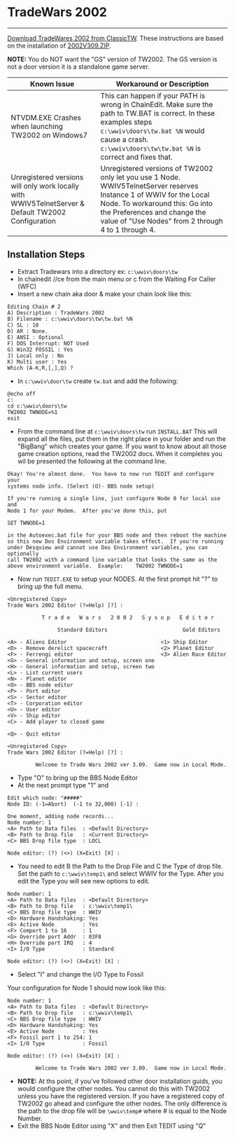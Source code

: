 # TradeWars 2002
***

[Download TradeWares 2002 from ClassicTW](http://wiki.classictw.com/index.php?title=Application:TradeWars_2002_v3). 
These instructions are based on the installation of [2002V309.ZIP](http://wiki.classictw.com/filearchive/apps/2002V309.ZIP).

**NOTE:** You do NOT want the "GS" version of TW2002. The GS version is not a door
version it is a standalone game server.

Known Issue | Workaround  or Description
--- | ---
NTVDM.EXE Crashes when launching TW2002 on Windows7 | This can happen if your PATH is wrong in ChainEdit. Make sure the path to TW.BAT is correct. In these examples steps ```c:\wwiv\doors\tw.bat %N``` would cause a crash. ```c:\wwiv\doors\tw\tw.bat %N``` is correct and fixes that.
Unregistered versions will only work locally with WWIV5TelnetServer & Default TW2002 Configuration | Unregistered versions of TW2002 only let you use 1 Node. WWIV5TelnetServer reserves Instance 1 of WWIV for the Local Node. To workaround this: Go into the Preferences and change the value of "Use Nodes" from 2 through 4 to 1 through 4.

## Installation Steps

* Extract Tradewars into a directory ex: ```c:\wwiv\doors\tw```
* In chainedit //ce from the main menu or c from the Waiting For Caller (WFC)  
* Insert a new chain aka door & make your chain look like this:
```
Editing Chain # 2
A) Description : TradeWars 2002
B) Filename : c:\wwiv\doors\tw\tw.bat %N
C) SL : 10
D) AR : None.
E) ANSI : Optional
F) DOS Interrupt: NOT Used
G) Win32 FOSSIL : Yes
J) Local only : No
K) Multi user : Yes
Which (A-K,R,[,],Q) ? 
```

* In ```c:\wwiv\door\tw``` create ```tw.bat``` and add the following:  

```batch 
@echo off
c:
cd c:\wwiv\doors\tw
TW2002 TWNODE=%1
exit
```
* From the command line at ```c:\wwiv\doors\tw``` run ```INSTALL.BAT``` This will  expand all the files, put them in the right place in your folder and run the "BigBang" which creates your game. If you want to know about all those game creation options, read the TW2002 docs. When it completes you wil be presented the following at the command line.

```
Okay! You're almost done.  You have to now run TEDIT and configure your
systems node info. (Select (O)- BBS node setup)

If you're running a single line, just configure Node 0 for local use and
Node 1 for your Modem.  After you've done this, put

SET TWNODE=1

in the Autoexec.bat file for your BBS node and then reboot the machine
so this new Dos Environment variable takes effect.  If you're running
under Desqview and cannot use Dos Environment variables, you can optionally
call TW2002 with a command line variable that looks the same as the
above environment variable.  Example:    TW2002 TWNODE=1
```

* Now run ```TEDIT.EXE``` to setup your NODES. At the first prompt hit "?" to bring up the full menu.
```
<Unregistered Copy>
Trade Wars 2002 Editor (?=Help) [?] :
```
```
           T r a d e   W a r s   2 0 0 2   S y s o p   E d i t o r

                Standard Editors                        Gold Editors

<A> - Aliens Editor                              <1> Ship Editor
<D> - Remove derelict spacecraft                 <2> Planet Editor
<F> - Ferrengi editor                            <3> Alien Race Editor
<G> - General information and setup, screen one
<H> - General information and setup, screen two
<L> - List current users
<N> - Planet editor
<O> - BBS node editor
<P> - Port editor
<S> - Sector editor
<T> - Corporation editor
<U> - User editor
<V> - Ship editor
<C> - Add player to closed game

<Q> - Quit editor

<Unregistered Copy>
Trade Wars 2002 Editor (?=Help) [?] :

         Welcome to Trade Wars 2002 ver 3.09.  Game now in Local Mode.
```
* Type "O" to bring up the BBS Node Editor
* At the next prompt type "1" and <ENTER>
```
Edit which node: "#####"
Node ID: (-1=Abort)  (-1 to 32,000) [-1] :
```
```
One moment, adding node records...
Node number: 1
<A> Path to Data files  : <Default Directory>
<B> Path to Drop file   : <Current Directory>
<C> BBS Drop file type  : LOCL

Node editor: (?) (<>) (X=Exit) [X] :
```
* You need to edit B the Path to the Drop File and C the Type of drop file. Set the path to ```c:\wwiv\temp1\``` and select WWIV for the Type. After you edit the Type you will see new options to edit.
```
Node number: 1
<A> Path to Data files  : <Default Directory>
<B> Path to Drop file   : c:\wwiv\temp1\
<C> BBS Drop file type  : WWIV
<D> Hardware Handshaking: Yes
<E> Active Node         : Yes
<F> Comport 1 to 16     : 1
<G> Override port Addr  : 03F8
<H> Override port IRQ   : 4
<I> I/O Type            : Standard

Node editor: (?) (<>) (X=Exit) [X] :
```
* Select "I" and change the I/O Type to Fossil

Your configuration for Node 1 should now look like this:
```
Node number: 1
<A> Path to Data files  : <Default Directory>
<B> Path to Drop file   : c:\wwiv\temp1\
<C> BBS Drop file type  : WWIV
<D> Hardware Handshaking: Yes
<E> Active Node         : Yes
<F> Fossil port 1 to 254: 1
<I> I/O Type            : Fossil

Node editor: (?) (<>) (X=Exit) [X] :

         Welcome to Trade Wars 2002 ver 3.09.  Game now in Local Mode.
```

* **NOTE:** At ths point, if you've followed other door installation guids, you would configure the other nodes. You cannot do this with TW2002 unless you have the registered version. If you have a registered copy of TW2002 go ahead and configure the other nodes. The only difference is the path to the drop file will be ```\wwiv\temp#``` where # is equal to the Node Number.
* Exit the BBS Node Editor using "X" and then Exit TEDIT using "Q"